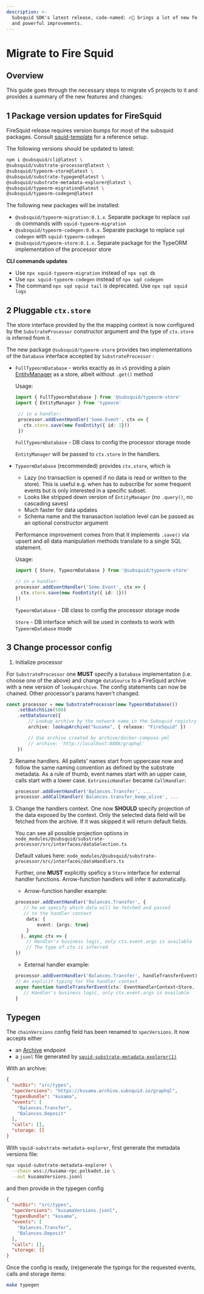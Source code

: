 ```yaml
---
description: >-
  Subsquid SDK's latest release, code-named: 🔥🦑 brings a lot of new features
  and powerful improvements.
---
```


# Migrate to Fire Squid

## Overview

This guide goes through the necessary steps to migrate v5 projects to it and provides a summary of the new features and changes:

## 1 Package version updates for FireSquid

FireSquid release requires version bumps for most of the subsquid packages. Consult [squid-template](https://github.com/subsquid/squid-template/blob/main/package.json) for a reference setup. 
 

The following versions should be updated to latest:

```bash
npm i @subsquid/cli@latest \
@subsquid/substrate-processor@latest \
@subsquid/typeorm-store@latest \
@subsquid/substrate-typegen@latest \
@subsquid/substrate-metadata-explorer@latest \
@subsquid/typeorm-migration@latest \
@subsquid/typeorm-codegen@latest 
```

The following new packages will be installed:
- `@subsquid/typeorm-migration:0.1.x`. Separate package to replace `sqd db` commands with `squid-typeorm-migration`
- `@subsquid/typeorm-codegen:0.0.x`. Separate package to replace `sqd codegen`  with `squid-typeorm-codegen`
- `@subsquid/typeorm-store:0.1.x`. Separate package for the TypeORM implementation of the processor store

**CLI commands updates**

- Use `npx squid-typeorm-migration` instead of `npx sqd db`
- Use `npx squid-typeorm-codegen` instead of `npx sqd codegen`
-  The command `npx sqd squid tail` is deprecated. Use `npx sqd squid logs`

## 2 Pluggable `ctx.store`  

The store interface provided by the the mapping context is now configured by the `SubstrateProcessor` constructor argument and the type of `ctx.store` is inferred from it.

The new package `@subsquid/typeorm-store` provides two implementations of the `Database` interface accepted by `SubstrateProcessor` :
 
- `FullTypeormDatabase`  - works exactly as in `v5` providing a plain [EntityManager](https://orkhan.gitbook.io/typeorm/docs/entity-manager-api) as a store, albeit without `.get()` method
 
   Usage:
   ```ts
   import { FullTypeormDatabase } from '@subsquid/typeorm-store'
   import { EntityManager } from 'typeorm'
   
    // in a handler:
    processor.addEventHandler('Some.Event', ctx => {  
      ctx.store.save(new FooEntity({ id: 1}))
    })

   ```
   `FullTypeormDatabase` - DB class to config the processor storage mode
 
   `EntityManager` will be passed to `ctx.store` in the handlers. 
 
- `TypeormDatabase` (recommended) provides `ctx.store`, which is
   + Lazy (no transaction is opened if no data is read or written to the store). This is useful e.g. when has to subscribe for some frequent events but is only interested in a specific subset.
   + Looks like stripped down version of `EntityManager` (no `.query()`, no cascading saves)
   + Much faster for data updates
   + Schema name and the tranasaction isolation level can be passed as an optional constructor argument
  
   Performance improvement comes from that it implements `.save()` via upsert and
   all data manipulation methods translate to a single SQL statement.
 
   Usage:
 
    ```ts
   import { Store, TypeormDatabase } from '@subsquid/typeorm-store'

    // in a handler:
    processor.addEventHandler('Some.Event', ctx => {  
      ctx.store.save(new FooEntity({ id: 1}))
    })
   ```
 
   `TypeormDatabase` - DB class to config the processor storage mode
 
   `Store` - DB interface which will be used in contexts to work with `TypeormDatabase` mode
 
## 3 Change processor config
 
1. Initialize processor

For `SubstrateProcessor`  one __MUST__ specify a `Database` implementation (i.e. choose one of the above) and change `dataSource` to a FireSquid archive with a new version of `lookupArchive`. The config statements can now be chained. Other processor's params haven't changed.

``` ts
const processor = new SubstrateProcessor(new TypeormDatabase())
    .setBatchSize(500)
    .setDataSource({
        // Lookup archive by the network name in the Subsquid registry
        archive: lookupArchive("kusama", { release: "FireSquid" })

        // Use archive created by archive/docker-compose.yml
        // archive: 'http://localhost:8888/graphql'
    })

```
2. Rename handlers. All pallets' names start from uppercase now and follow the same naming convention as defined by the substrate metadata. As a rule of thumb, event names start with an upper case, calls start with a lower case. `ExtrinsicHandler` became `CallHandler`:
   ```ts
   processor.addEventHandler('Balances.Transfer', ... 
   processor.addCallHandler('Balances.transfer_keep_alive', ...
   ```
  
3. Change the handlers context. One now __SHOULD__ specify projection of the data exposed by the context. Only the selected data field will be fetched from the archive. If it was skipped it will return default fields.
  
   You can see all possible projection options in `node_modules/@subsquid/substrate-processor/src/interfaces/dataSelection.ts`
  
   Default values here:
   `node_modules/@subsquid/substrate-processor/src/interfaces/dataHandlers.ts`

 
   Further, one __MUST__ explicitly speficy a `Store` interface for external handler functions. Arrow-function handlers will infer it automatically.

   - Arrow-function handler example:
 
   ```ts
   processor.addEventHandler('Balances.Transfer', {
      // he we specify which data will be fetched and passed
      // to the handler context
       data: {
           event: {args: true}
       }
     }, async ctx => {
       // Handler's business logic, only ctx.event.args is available
       // The type of ctx is inferred
   })
   ```
   - External handler example:
 
    ```ts
   processor.addEventHandler('Balances.Transfer', handleTransferEvent)
   // An explicit typing for the handler context
   async function handleTransferEvent(ctx: EventHandlerContext<Store, {event: {args: true}}>){
       // Handler's business logic, only ctx.event.args is available
   }
 
## Typegen

The `chainVersions` config field has been renamed to `specVersions`. It now accepts either 
 - an [Archive](/docs/archives/) endpoint
 - a `jsonl` file generated by [`squid-substrate-metadata-explorer(1)`](https://github.com/subsquid/squid/tree/master/substrate-metadata-explorer)


With an archive:

```json title="typegen.json"
{
  "outDir": "src/types",
  "specVersions": "https://kusama.archive.subsquid.io/graphql",
  "typesBundle": "kusama",
  "events": [
    "Balances.Transfer",
    "Balances.Deposit"
  ],
  "calls": [],
  "storage: []
}
```

With `squid-substrate-metadata-explorer`, first generate the metadata versions file:

```bash
npx squid-substrate-metadata-explorer \
  --chain wss://kusama-rpc.polkadot.io \
  --out kusamaVersions.jsonl
```

and then provide in the typegen config

```json title="typegen.json"
{
  "outDir": "src/types",
  "specVersions": "kusamaVersions.jsonl",
  "typesBundle": "kusama",
  "events": [
    "Balances.Transfer",
    "Balances.Deposit"
  ],
  "calls": [],
  "storage: []
}
```

Once the config is ready, (re)generate the typings for the requested events, calls and storage items:
```bash
make typegen
```
